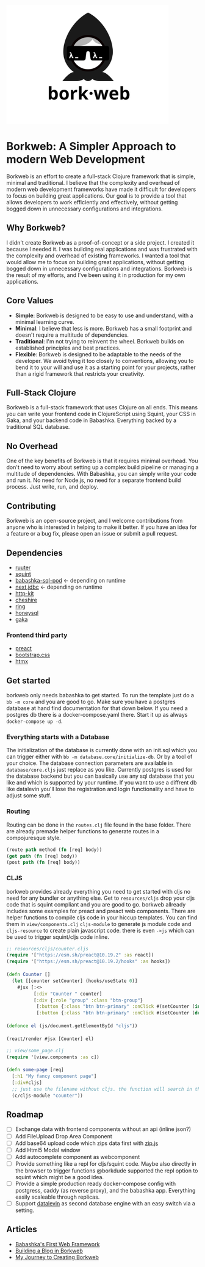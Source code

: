 [<img src="logo/borkweb.svg" alt="Borkweb" width="425px">](https://github.com/m3tti/borkweb)

# Borkweb: A Simpler Approach to modern Web Development
Borkweb is an effort to create a full-stack Clojure framework that is simple, minimal and traditional. I believe that the complexity and overhead of modern web development frameworks have made it difficult for developers to focus on building great applications. Our goal is to provide a tool that allows developers to work efficiently and effectively, without getting bogged down in unnecessary configurations and integrations.

## Why Borkweb?
I didn't create Borkweb as a proof-of-concept or a side project. I created it because I needed it. I was building real applications and was frustrated with the complexity and overhead of existing frameworks. I wanted a tool that would allow me to focus on building great applications, without getting bogged down in unnecessary configurations and integrations. Borkweb is the result of my efforts, and I've been using it in production for my own applications.

## Core Values
* **Simple**: Borkweb is designed to be easy to use and understand, with a minimal learning curve.
* **Minimal**: I believe that less is more. Borkweb has a small footprint and doesn't require a multitude of dependencies.
* **Traditional**: I'm not trying to reinvent the wheel. Borkweb builds on established principles and best practices.
* **Flexible**: Borkweb is designed to be adaptable to the needs of the developer. We avoid tying it too closely to conventions, allowing you to bend it to your will and use it as a starting point for your projects, rather than a rigid framework that restricts your creativity.

## Full-Stack Clojure
Borkweb is a full-stack framework that uses Clojure on all ends. This means you can write your frontend code in ClojureScript using Squint, your CSS in Gaka, and your backend code in Babashka. Everything backed by a traditional SQL database.

## No Overhead
One of the key benefits of Borkweb is that it requires minimal overhead. You don't need to worry about setting up a complex build pipeline or managing a multitude of dependencies. With Babashka, you can simply write your code and run it. No need for Node.js, no need for a separate frontend build process. Just write, run, and deploy.


## Contributing
Borkweb is an open-source project, and I welcome contributions from anyone who is interested in helping to make it better. If you have an idea for a feature or a bug fix, please open an issue or submit a pull request. 

## Dependencies
- [ruuter](https://github.com/askonomm/ruuter)
- [squint](https://github.com/squint-cljs/squint)
- [babashka-sql-pod](https://github.com/babashka/babashka-sql-pods) <- depending on runtime
- [next.jdbc](https://github.com/seancorfield/next-jdbc) <- depending on runtime
- [http-kit](https://github.com/http-kit/http-kit)
- [cheshire](https://github.com/dakrone/cheshire)
- [ring](https://github.com/ring-clojure/ring)
- [honeysql](https://github.com/seancorfield/honeysql)
- [gaka](https://github.com/cdaddr/gaka)

### Frontend third party
- [preact](preactjs.com)
- [bootstrap.css](https://getbootstrap.com)
- [htmx](https://htmx.org/)

## Get started
borkweb only needs babashka to get started. To run the template just do a `bb -m core` and you are good to go.
Make sure you have a postgres database at hand find documentation for that down below. If you need a postgres db there is a docker-compose.yaml there. Start it up as always `docker-compose up -d`.

### Everything starts with a Database
The initialization of the database is currently done with an init.sql which you can trigger either with `bb -m database.core/initialize-db`.
Or by a tool of your choice. The database connection parameters are available in `database/core.cljs` just replace as you like.
Currently postgres is used for the database backend but you can basically use any sql database that you like and which is supported by your runtime. If you want to use a diffrent db like datalevin you'll lose the registration and login functionality and have to adjust some stuff.


### Routing
Routing can be done in the `routes.clj` file found in the base folder. There are already premade helper functions to generate routes in a compojuresque style.

``` clojure
(route path method (fn [req] body))
(get path (fn [req] body))
(post path (fn [req] body))
```

### CLJS
borkweb provides already everything you need to get started with cljs no need for any bundler or anything else.
Get to `resources/cljs` drop your cljs code that is squint compliant and you are good to go. borkweb allready includes some examples for preact and preact web components. There are helper functions to compile cljs code in your hiccup templates. You can find them in `view/components.clj`
`cljs-module` to generate js module code and `cljs-resource` to create plain javascript code. there is even `->js` which can be used to trigger squint/cljs code inline.

``` clojure
;; resources/cljs/counter.cljs
(require '["https://esm.sh/preact@10.19.2" :as react])
(require '["https://esm.sh/preact@10.19.2/hooks" :as hooks])

(defn Counter []
  (let [[counter setCounter] (hooks/useState 0)]
    #jsx [:<>
          [:div "Counter " counter]
          [:div {:role "group" :class "btn-group"}
           [:button {:class "btn btn-primary" :onClick #(setCounter (inc counter))} "+"]
           [:button {:class "btn btn-primary" :onClick #(setCounter (dec counter))} "-"]]]))

(defonce el (js/document.getElementById "cljs"))

(react/render #jsx [Counter] el)
```

``` clojure
;; view/some_page.clj
(require '[view.components :as c])

(defn some-page [req]
  [:h1 "My fancy component page"]
  [:div#cljs]
  ;; just use the filename without cljs. the function will search in the resource/cljs folder.
  (c/cljs-module "counter"))
```

## Roadmap
- [ ] Exchange data with frontend components without an api (inline json?)
- [ ] Add FileUpload Drop Area Component
- [ ] Add base64 upload code which zips data first with [zip.js](https://gildas-lormeau.github.io/zip.js/)
- [ ] Add Html5 Modal window
- [ ] Add autocomplete component as webcomponent
- [ ] Provide something like a repl for cljs/squint code. Maybe also directly in the browser to trigger functions @borkdude supported the repl option to squint which might be a good idea.
- [ ] Provide a simple production ready docker-compose config with postgress, caddy (as reverse proxy), and the babashka app. Everything easily scaleable through replicas.
- [ ] Support [datalevin](https://github.com/juji-io/datalevin) as second database engine with an easy switch via a setting.

## Articles
* [Babashka's First Web Framework](https://github.com/m3tti/m3tti.github.io/blob/master/borkweb-babashkas-first-webframework.md)
* [Building a Blog in Borkweb](https://github.com/m3tti/m3tti.github.io/blob/master/on-building-a-blog-in-borkweb.md)
* [My Journey to Creating Borkweb](https://github.com/m3tti/m3tti.github.io/blob/master/my-journey-to-creating-borkweb.md)
